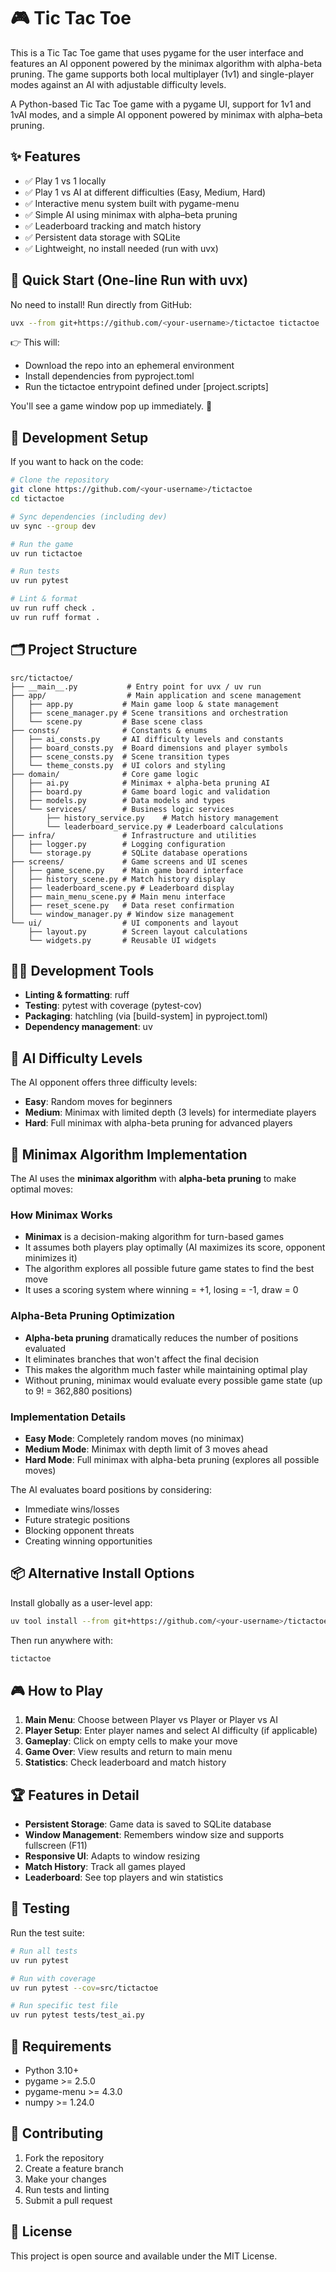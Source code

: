 # 🎮 Tic Tac Toe

This is a Tic Tac Toe game that uses pygame for the user interface and features an AI opponent powered by the minimax algorithm with alpha-beta pruning. The game supports both local multiplayer (1v1) and single-player modes against an AI with adjustable difficulty levels.

A Python-based Tic Tac Toe game with a pygame UI, support for 1v1 and 1vAI modes, and a simple AI opponent powered by minimax with alpha–beta pruning.

## ✨ Features

- ✅ Play 1 vs 1 locally
- ✅ Play 1 vs AI at different difficulties (Easy, Medium, Hard)
- ✅ Interactive menu system built with pygame-menu
- ✅ Simple AI using minimax with alpha–beta pruning
- ✅ Leaderboard tracking and match history
- ✅ Persistent data storage with SQLite
- ✅ Lightweight, no install needed (run with uvx)

## 🚀 Quick Start (One-line Run with uvx)

No need to install! Run directly from GitHub:

```bash
uvx --from git+https://github.com/<your-username>/tictactoe tictactoe
```

👉 This will:
- Download the repo into an ephemeral environment
- Install dependencies from pyproject.toml
- Run the tictactoe entrypoint defined under [project.scripts]

You'll see a game window pop up immediately. 🎉

## 🔧 Development Setup

If you want to hack on the code:

```bash
# Clone the repository
git clone https://github.com/<your-username>/tictactoe
cd tictactoe

# Sync dependencies (including dev)
uv sync --group dev

# Run the game
uv run tictactoe

# Run tests
uv run pytest

# Lint & format
uv run ruff check .
uv run ruff format .
```

## 🗂️ Project Structure

```
src/tictactoe/
├── __main__.py           # Entry point for uvx / uv run
├── app/                  # Main application and scene management
│   ├── app.py           # Main game loop & state management
│   ├── scene_manager.py # Scene transitions and orchestration
│   └── scene.py         # Base scene class
├── consts/              # Constants & enums
│   ├── ai_consts.py     # AI difficulty levels and constants
│   ├── board_consts.py  # Board dimensions and player symbols
│   ├── scene_consts.py  # Scene transition types
│   └── theme_consts.py  # UI colors and styling
├── domain/              # Core game logic
│   ├── ai.py            # Minimax + alpha-beta pruning AI
│   ├── board.py         # Game board logic and validation
│   ├── models.py        # Data models and types
│   └── services/        # Business logic services
│       ├── history_service.py    # Match history management
│       └── leaderboard_service.py # Leaderboard calculations
├── infra/               # Infrastructure and utilities
│   ├── logger.py        # Logging configuration
│   └── storage.py       # SQLite database operations
├── screens/             # Game screens and UI scenes
│   ├── game_scene.py    # Main game board interface
│   ├── history_scene.py # Match history display
│   ├── leaderboard_scene.py # Leaderboard display
│   ├── main_menu_scene.py # Main menu interface
│   ├── reset_scene.py   # Data reset confirmation
│   └── window_manager.py # Window size management
└── ui/                  # UI components and layout
    ├── layout.py        # Screen layout calculations
    └── widgets.py       # Reusable UI widgets
```

## 🧑‍💻 Development Tools

- **Linting & formatting**: ruff
- **Testing**: pytest with coverage (pytest-cov)
- **Packaging**: hatchling (via [build-system] in pyproject.toml)
- **Dependency management**: uv

## 🎯 AI Difficulty Levels

The AI opponent offers three difficulty levels:

- **Easy**: Random moves for beginners
- **Medium**: Minimax with limited depth (3 levels) for intermediate players  
- **Hard**: Full minimax with alpha-beta pruning for advanced players

## 🧠 Minimax Algorithm Implementation

The AI uses the **minimax algorithm** with **alpha-beta pruning** to make optimal moves:

### How Minimax Works
- **Minimax** is a decision-making algorithm for turn-based games
- It assumes both players play optimally (AI maximizes its score, opponent minimizes it)
- The algorithm explores all possible future game states to find the best move
- It uses a scoring system where winning = +1, losing = -1, draw = 0

### Alpha-Beta Pruning Optimization
- **Alpha-beta pruning** dramatically reduces the number of positions evaluated
- It eliminates branches that won't affect the final decision
- This makes the algorithm much faster while maintaining optimal play
- Without pruning, minimax would evaluate every possible game state (up to 9! = 362,880 positions)

### Implementation Details
- **Easy Mode**: Completely random moves (no minimax)
- **Medium Mode**: Minimax with depth limit of 3 moves ahead
- **Hard Mode**: Full minimax with alpha-beta pruning (explores all possible moves)

The AI evaluates board positions by considering:
- Immediate wins/losses
- Future strategic positions
- Blocking opponent threats
- Creating winning opportunities

## 📦 Alternative Install Options

Install globally as a user-level app:

```bash
uv tool install --from git+https://github.com/<your-username>/tictactoe tictactoe
```

Then run anywhere with:

```bash
tictactoe
```

## 🎮 How to Play

1. **Main Menu**: Choose between Player vs Player or Player vs AI
2. **Player Setup**: Enter player names and select AI difficulty (if applicable)
3. **Gameplay**: Click on empty cells to make your move
4. **Game Over**: View results and return to main menu
5. **Statistics**: Check leaderboard and match history

## 🏆 Features in Detail

- **Persistent Storage**: Game data is saved to SQLite database
- **Window Management**: Remembers window size and supports fullscreen (F11)
- **Responsive UI**: Adapts to window resizing
- **Match History**: Track all games played
- **Leaderboard**: See top players and win statistics

## 🧪 Testing

Run the test suite:

```bash
# Run all tests
uv run pytest

# Run with coverage
uv run pytest --cov=src/tictactoe

# Run specific test file
uv run pytest tests/test_ai.py
```

## 📝 Requirements

- Python 3.10+
- pygame >= 2.5.0
- pygame-menu >= 4.3.0
- numpy >= 1.24.0

## 🤝 Contributing

1. Fork the repository
2. Create a feature branch
3. Make your changes
4. Run tests and linting
5. Submit a pull request

## 📄 License

This project is open source and available under the MIT License.